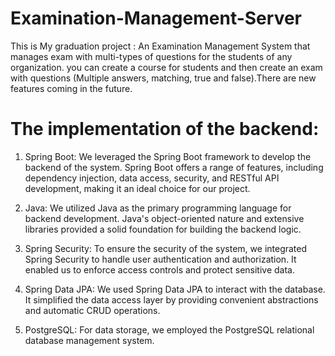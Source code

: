# Examination-Management-Server
This is My graduation project :  An Examination Management System that manages exam with multi-types of questions for the students of any organization. you can create a course for students and then create an exam with questions (Multiple answers, matching, true and false).There are new features coming in the future.

# The implementation of the backend:

1. Spring Boot: We leveraged the Spring Boot framework to develop the backend of the
system. Spring Boot offers a range of features, including dependency injection, data access,
security, and RESTful API development, making it an ideal choice for our project.

2. Java: We utilized Java as the primary programming language for backend development.
Java's object-oriented nature and extensive libraries provided a solid foundation for
building the backend logic.

3. Spring Security: To ensure the security of the system, we integrated Spring Security to
handle user authentication and authorization. It enabled us to enforce access controls and
protect sensitive data.

4. Spring Data JPA: We used Spring Data JPA to interact with the database. It simplified the
data access layer by providing convenient abstractions and automatic CRUD operations.

5. PostgreSQL: For data storage, we employed the PostgreSQL relational database
management system.
